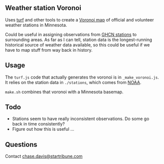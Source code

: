 ## Weather station Voronoi

Uses [turf](http://turfjs.org) and other tools to create a [Voronoi map](https://en.wikipedia.org/wiki/Voronoi_diagram) of official and volunteer weather stations in Minnesota.

Could be useful in assigning observations from [GHCN stations](https://www.ncdc.noaa.gov/data-access/land-based-station-data/land-based-datasets/global-historical-climatology-network-ghcn) to surrounding areas. As far as I can tell, station data is the longest-running historical source of weather data available, so this could be useful if we have to map stuff from way back in history.

## Usage

The `turf.js` code that actually generates the voronoi is in `_make_voronoi.js`. It relies on the station data in `./stations`, which comes from [NOAA](ftp://ftp.ncdc.noaa.gov/pub/data/ghcn/daily/readme.txt).

`make.sh` combines that voronoi with a Minnesota basemap.

## Todo

  * Stations seem to have really inconsistent observations. Do some go back in time consistently?
  * Figure out how this is useful ...

## Questions

Contact chase.davis@startribune.com